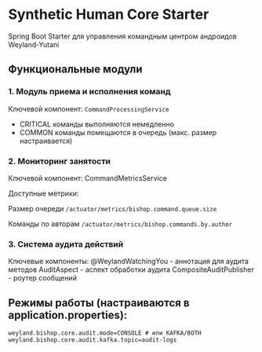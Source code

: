 # Synthetic Human Core Starter

Spring Boot Starter для управления командным центром андроидов Weyland-Yutani

## Функциональные модули

### 1. Модуль приема и исполнения команд
Ключевой компонент: `CommandProcessingService`

- CRITICAL команды выполняются немедленно
- COMMON команды помещаются в очередь (макс. размер настраивается)

### 2. Мониторинг занятости
Ключевой компонент: CommandMetricsService

Доступные метрики:

Размер очереди	 `/actuator/metrics/bishop.command.queue.size`

Команды по авторам	`/actuator/metrics/bishop.commands.by.author`	

### 3. Система аудита действий
Ключевые компоненты:
@WeylandWatchingYou - аннотация для аудита методов
AuditAspect - аспект обработки аудита
CompositeAuditPublisher - роутер сообщений

## Режимы работы (настраиваются в application.properties):
```
weyland.bishop.core.audit.mode=CONSOLE # или KAFKA/BOTH
weyland.bishop.core.audit.kafka.topic=audit-logs
```
